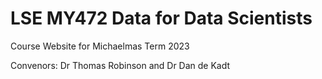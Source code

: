 # LSE MY472 Data for Data Scientists

Course Website for Michaelmas Term 2023

Convenors: Dr Thomas Robinson and Dr Dan de Kadt
